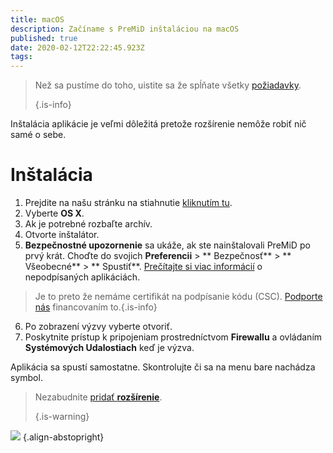 ```yaml
---
title: macOS
description: Začíname s PreMiD inštaláciou na macOS
published: true
date: 2020-02-12T22:22:45.923Z
tags: 
---
```


> Než sa pustíme do toho, uistite sa že spĺňate všetky [požiadavky](/install/requirements). 
> 
> {.is-info}

Inštalácia aplikácie je veľmi dôležitá pretože rozšírenie nemôže robiť nič samé o sebe.

# Inštalácia
1. Prejdite na našu stránku na stiahnutie [kliknutím tu](https://premid.app/downloads).
2. Vyberte **OS X**.
3. Ak je potrebné rozbaľte archív.
4. Otvorte inštalátor.
5. **Bezpečnostné upozornenie** sa ukáže, ak ste nainštalovali PreMiD po prvý krát. Choďte do svojich **Preferencii** > ** Bezpečnosť** > ** Všeobecné** > ** Spustiť**. [Prečítajte si viac informácií](https://support.apple.com/guide/mac-help/open-a-mac-app-from-an-unidentified-developer-mh40616/mac) o nepodpísaných aplikáciách.
> Je to preto že nemáme certifikát na podpísanie kódu (CSC). [Podporte nás](https://www.patreon.com/Timeraa) financovaním to.{.is-info}
6. Po zobrazení výzvy vyberte otvoriť.
7. Poskytnite prístup k pripojeniam prostredníctvom **Firewallu** a ovládaním **Systémových Udalostiach** keď je výzva.

Aplikácia sa spustí samostatne. Skontrolujte či sa na menu bare nachádza symbol.

> Nezabudnite [pridať **rozšírenie**](/install). 
> 
> {.is-warning}

![](https://img.icons8.com/color/2x/mac-logo.png) {.align-abstopright}